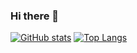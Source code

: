 ### Hi there 👋

[![GitHub stats](https://github-readme-stats.vercel.app/api?username=FlaviusMosneagu&count_private=true&theme=transparent)](https://github.com/FlaviusMosneagu)
[![Top Langs](https://github-readme-stats.vercel.app/api/top-langs/?username=FlaviusMosneagu&layout=compact)](https://github.com/FlaviusMosneagu)
